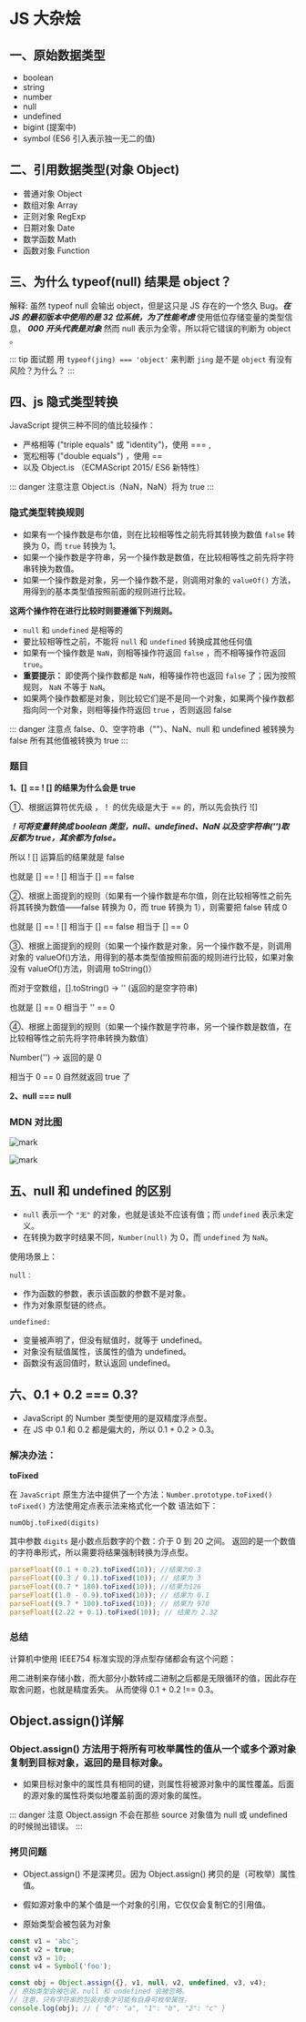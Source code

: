 # JS 大杂烩

## 一、原始数据类型

- boolean
- string
- number
- null
- undefined
- bigint (提案中)
- symbol (ES6 引入表示独一无二的值)

## 二、引用数据类型(对象 Object)

- 普通对象 Object
- 数组对象 Array
- 正则对象 RegExp
- 日期对象 Date
- 数学函数 Math
- 函数对象 Function

## 三、为什么 typeof(null) 结果是 object？

解释: 虽然 typeof null 会输出 object，但是这只是 JS 存在的一个悠久 Bug。**_在 JS 的最初版本中使用的是 32 位系统，为了性能考虑_** 使用低位存储变量的类型信息， **_000 开头代表是对象_** 然而 null 表示为全零，所以将它错误的判断为 object 。

::: tip 面试题
用 `typeof(jing) === 'object'` 来判断 `jing` 是不是 `object` 有没有风险？为什么？
:::

## 四、js 隐式类型转换

JavaScript 提供三种不同的值比较操作：

- 严格相等 ("triple equals" 或 "identity")，使用 === ,
- 宽松相等 ("double equals") ，使用 ==
- 以及 Object.is （ECMAScript 2015/ ES6 新特性）

::: danger 注意注意
Object.is（NaN，NaN）将为 true
:::

### 隐式类型转换规则

- 如果有一个操作数是布尔值，则在比较相等性之前先将其转换为数值 `false` 转换为 0，而 `true` 转换为 1。
- 如果一个操作数是字符串，另一个操作数是数值，在比较相等性之前先将字符串转换为数值。
- 如果一个操作数是对象，另一个操作数不是，则调用对象的 `valueOf()` 方法，用得到的基本类型值按照前面的规则进行比较。

**这两个操作符在进行比较时则要遵循下列规则。**

- `null` 和 `undefined` 是相等的
- 要比较相等性之前，不能将 `null` 和 `undefined` 转换成其他任何值
- 如果有一个操作数是 `NaN`，则相等操作符返回 `false` ，而不相等操作符返回 `true`。
- **重要提示：** 即使两个操作数都是 `NaN`，相等操作符也返回 `false` 了；因为按照规则， `NaN` 不等于 `NaN`。
- 如果两个操作数都是对象，则比较它们是不是同一个对象，如果两个操作数都指向同一个对象，则相等操作符返回 `true` ，否则返回 false

::: danger 注意点
false、0、空字符串（""）、NaN、null 和 undefined 被转换为 false
所有其他值被转换为 true
:::

### 题目

**1、[] == ! [] 的结果为什么会是 true**

①、根据运算符优先级 ，！ 的优先级是大于 == 的，所以先会执行 ![]

**_！可将变量转换成 boolean 类型，null、undefined、NaN 以及空字符串('')取反都为 true，其余都为 false。_**

所以 ! [] 运算后的结果就是 false

也就是 [] == ! [] 相当于 [] == false

②、根据上面提到的规则（如果有一个操作数是布尔值，则在比较相等性之前先将其转换为数值——false 转换为 0，而 true 转换为 1），则需要把 false 转成 0

也就是 [] == ! [] 相当于 [] == false 相当于 [] == 0

③、根据上面提到的规则（如果一个操作数是对象，另一个操作数不是，则调用对象的 valueOf()方法，用得到的基本类型值按照前面的规则进行比较，如果对象没有 valueOf()方法，则调用 toString()）

而对于空数组，[].toString() -> '' (返回的是空字符串)

也就是 [] == 0 相当于 '' == 0

④、根据上面提到的规则（如果一个操作数是字符串，另一个操作数是数值，在比较相等性之前先将字符串转换为数值）

Number('') -> 返回的是 0

相当于 0 == 0 自然就返回 true 了

**2、null === null**

### MDN 对比图

![mark](http://image.jinghao.xyz/blog/20200601/yHs670dUzalt.png)

![mark](http://image.jinghao.xyz/blog/20200601/0woxYIeahVnr.png)

## 五、null 和 undefined 的区别

- `null` 表示一个 `"无"` 的对象，也就是该处不应该有值；而 `undefined` 表示未定义。
- 在转换为数字时结果不同，`Number(null)` 为 0，而 `undefined` 为 `NaN`。

使用场景上：

`null：`

- 作为函数的参数，表示该函数的参数不是对象。
- 作为对象原型链的终点。

`undefined:`

- 变量被声明了，但没有赋值时，就等于 undefined。
- 对象没有赋值属性，该属性的值为 undefined。
- 函数没有返回值时，默认返回 undefined。

## 六、0.1 + 0.2 === 0.3?

- JavaScript 的 Number 类型使用的是双精度浮点型。
- 在 JS 中 0.1 和 0.2 都是偏大的，所以 0.1 + 0.2 > 0.3。

### 解决办法：

**toFixed**

在 `JavaScript` 原生方法中提供了一个方法：`Number.prototype.toFixed()`
`toFixed()` 方法使用定点表示法来格式化一个数
语法如下：

`numObj.toFixed(digits)`

其中参数 `digits` 是小数点后数字的个数：介于 0 到 20 之间。
返回的是一个数值的字符串形式，所以需要将结果强制转换为浮点型。

```js
parseFloat((0.1 + 0.2).toFixed(10)); //结果为0.3
parseFloat((0.3 / 0.1).toFixed(10)); // 结果为 3
parseFloat((0.7 * 180).toFixed(10)); //结果为126
parseFloat((1.0 - 0.9).toFixed(10)); // 结果为 0.1
parseFloat((9.7 * 100).toFixed(10)); // 结果为 970
parseFloat((2.22 + 0.1).toFixed(10)); // 结果为 2.32
```

### 总结

计算机中使用 IEEE754 标准实现的浮点型存储都会有这个问题：

用二进制来存储小数，而大部分小数转成二进制之后都是无限循环的值，因此存在取舍问题，也就是精度丢失。
从而使得 0.1 + 0.2 !== 0.3。

## Object.assign()详解

### Object.assign() 方法用于将所有可枚举属性的值从一个或多个源对象复制到目标对象，返回的是目标对象。

- 如果目标对象中的属性具有相同的键，则属性将被源对象中的属性覆盖。后面的源对象的属性将类似地覆盖前面的源对象的属性。

::: danger 注意
Object.assign 不会在那些 source 对象值为 null 或 undefined 的时候抛出错误。
:::

### 拷贝问题

- Object.assign() 不是深拷贝。因为 Object.assign() 拷贝的是（可枚举）属性值。

- 假如源对象中的某个值是一个对象的引用，它仅仅会复制它的引用值。

- 原始类型会被包装为对象

```js
const v1 = 'abc';
const v2 = true;
const v3 = 10;
const v4 = Symbol('foo');

const obj = Object.assign({}, v1, null, v2, undefined, v3, v4);
// 原始类型会被包装，null 和 undefined 会被忽略。
// 注意，只有字符串的包装对象才可能有自身可枚举属性。
console.log(obj); // { "0": "a", "1": "b", "2": "c" }
```
